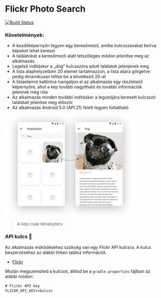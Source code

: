 # Flickr Photo Search

[![Build Status](https://app.bitrise.io/app/9fb9c3d8e513a1e7/status.svg?token=TLNlhodjG5Oi0PNwNRa8Sg&branch=development)](https://app.bitrise.io/app/9fb9c3d8e513a1e7)

### Követelmények:

- A kezdőképernyőn legyen egy keresőmező, amibe kulcsszavakat beírva képeket lehet keresni
- A találatokat a keresőmező alatt tetszőleges módon jelenítse meg az alkalmazás
- Legelső indításkor a „dog” kulcsszóra adott találatok jelenjenek meg
- A lista alaphelyzetben 20 elemet tartalmazzon, a lista aljára görgetve pedig dinamikusan töltse be a következő 20-at
- A listaelemre kattintva navigáljon el az alkalmazás egy részletező képernyőre, ahol a kép tovább nagyítható és további információk jelennek meg róla
- Az alkalmazás minden további indításkor a legutoljára keresett kulcsszó találatait jelenítse meg először
- Az alkalmazás Android 5.0 (API 21) felett legyen futtatható

![Example image](/docs/example.png)
> A kép csak látványterv

### API kulcs :key:

Az alkalmazás működéséhez szükség van egy Flickr API kulcsra. A kulcs beszerzéséhez az alábbi linken találsz információt.
- [Flickr](https://www.flickr.com/services/apps/create/apply/)

Miután megszerezted a kulcsot, állítsd be a `gradle.properties` fájlban az alábbi módon:

```
# Flickr API key
FLICKR_API_KEY=<kulcs>
```
